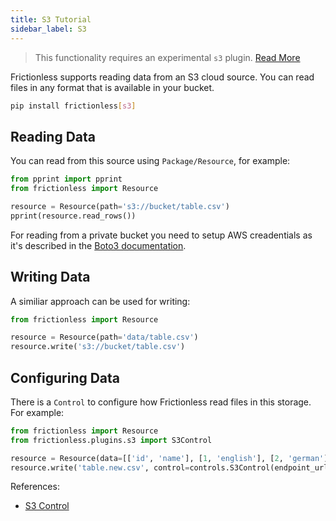 ```yaml
---
title: S3 Tutorial
sidebar_label: S3
---
```


> This functionality requires an experimental `s3` plugin. [Read More](../../references/plugins-reference.md)

Frictionless supports reading data from an S3 cloud source. You can read files in any format that is available in your bucket.

```bash title="CLI"
pip install frictionless[s3]
```

## Reading Data

You can read from this source using `Package/Resource`, for example:

```python title="Python"
from pprint import pprint
from frictionless import Resource

resource = Resource(path='s3://bucket/table.csv')
pprint(resource.read_rows())
```

For reading from a private bucket you need to setup AWS creadentials as it's described in the [Boto3 documentation](https://boto3.amazonaws.com/v1/documentation/api/latest/guide/credentials.html#environment-variables).

## Writing Data

A similiar approach can be used for writing:

```python title="Python"
from frictionless import Resource

resource = Resource(path='data/table.csv')
resource.write('s3://bucket/table.csv')
```

## Configuring Data

There is a `Control` to configure how Frictionless read files in this storage. For example:

```python title="Python"
from frictionless import Resource
from frictionless.plugins.s3 import S3Control

resource = Resource(data=[['id', 'name'], [1, 'english'], [2, 'german']])
resource.write('table.new.csv', control=controls.S3Control(endpoint_url='<url>'))
```

References:
- [S3 Control](../../references/schemes-reference.md#s3)
